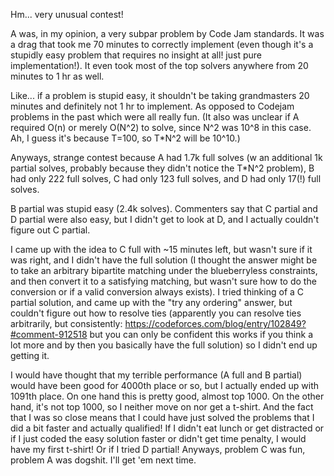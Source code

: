Hm... very unusual contest!

A was, in my opinion, a very subpar problem by Code Jam standards. It was a drag that took me 70 minutes to correctly implement (even though it's a stupidly easy problem that requires no insight at all! just pure implementation!). It even took most of the top solvers anywhere from 20 minutes to 1 hr as well.

Like... if a problem is stupid easy, it shouldn't be taking grandmasters 20 minutes and definitely not 1 hr to implement. As opposed to Codejam problems in the past which were all really fun. (It also was unclear if A required O(n) or merely O(N^2) to solve, since N^2 was 10^8 in this case. Ah, I guess it's because T=100, so T*N^2 will be 10^10.)

Anyways, strange contest because A had 1.7k full solves (w an additional 1k partial solves, probably because they didn't notice the T*N^2 problem), B had only 222 full solves, C had only 123 full solves, and D had only 17(!) full solves.

B partial was stupid easy (2.4k solves). Commenters say that C partial and D partial were also easy, but I didn't get to look at D, and I actually couldn't figure out C partial. 

I came up with the idea to C full with ~15 minutes left, but wasn't sure if it was right, and I didn't have the full solution (I thought the answer might be to take an arbitrary bipartite matching under the blueberryless constraints, and then convert it to a satisfying matching, but wasn't sure how to do the conversion or if a valid conversion always exists). I tried thinking of a C partial solution, and came up with the "try any ordering" answer, but couldn't figure out how to resolve ties (apparently you can resolve ties arbitrarily, but consistently: https://codeforces.com/blog/entry/102849?#comment-912518 but you can only be confident this works if you think a lot more and by then you basically have the full solution) so I didn't end up getting it.

I would have thought that my terrible performance (A full and B partial) would have been good for 4000th place or so, but I actually ended up with 1091th place. On one hand this is pretty good, almost top 1000. On the other hand, it's not top 1000, so I neither move on nor get a t-shirt. And the fact that I was so close means that I could have just solved the problems that I did a bit faster and actually qualified! If I didn't eat lunch or get distracted or if I just coded the easy solution faster or didn't get time penalty, I would have my first t-shirt! Or if I tried D partial! Anyways, problem C was fun, problem A was dogshit. I'll get 'em next time.
